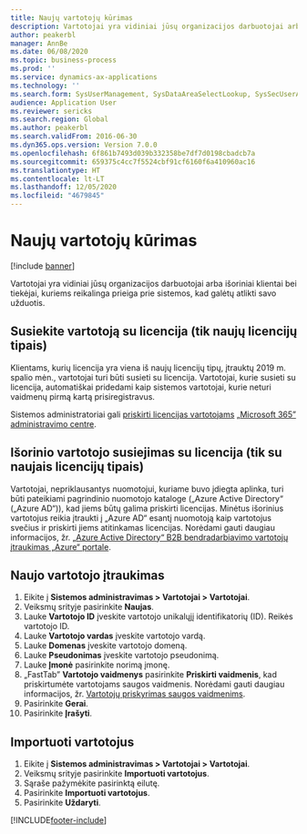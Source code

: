 ```yaml
---
title: Naujų vartotojų kūrimas
description: Vartotojai yra vidiniai jūsų organizacijos darbuotojai arba išoriniai klientai bei tiekėjai, kuriems reikalinga prieiga prie sistemos, kad galėtų atlikti savo užduotis.
author: peakerbl
manager: AnnBe
ms.date: 06/08/2020
ms.topic: business-process
ms.prod: ''
ms.service: dynamics-ax-applications
ms.technology: ''
ms.search.form: SysUserManagement, SysDataAreaSelectLookup, SysSecUserAddRoles, SysUserMSODSUserImport
audience: Application User
ms.reviewer: sericks
ms.search.region: Global
ms.author: peakerbl
ms.search.validFrom: 2016-06-30
ms.dyn365.ops.version: Version 7.0.0
ms.openlocfilehash: 6f861b7493d039b332358be7df7d0198cbadcb7a
ms.sourcegitcommit: 659375c4cc7f5524cbf91cf6160f6a410960ac16
ms.translationtype: HT
ms.contentlocale: lt-LT
ms.lasthandoff: 12/05/2020
ms.locfileid: "4679845"
---
```

# <a name="create-new-users"></a>Naujų vartotojų kūrimas

[!include [banner](../../includes/banner.md)]

Vartotojai yra vidiniai jūsų organizacijos darbuotojai arba išoriniai klientai bei tiekėjai, kuriems reikalinga prieiga prie sistemos, kad galėtų atlikti savo užduotis.

## <a name="associate-a-user-with-a-license-new-license-types-only"></a>Susiekite vartotoją su licencija (tik naujų licencijų tipais)
Klientams, kurių licencija yra viena iš naujų licencijų tipų, įtrauktų 2019 m. spalio mėn., vartotojai turi būti susieti su licencija. Vartotojai, kurie susieti su licencija, automatiškai pridedami kaip sistemos vartotojai, kurie neturi vaidmenų pirmą kartą prisiregistravus.

Sistemos administratoriai gali [priskirti licencijas vartotojams](https://docs.microsoft.com/office365/admin/subscriptions-and-billing/assign-licenses-to-users?view=o365-worldwide) [„Microsoft 365” administravimo centre](https://docs.microsoft.com/office365/admin/admin-overview/about-the-admin-center?view=o365-worldwide).

## <a name="associate-an-external-user-with-a-license-new-license-types-only"></a>Išorinio vartotojo susiejimas su licencija (tik su naujais licencijų tipais)
Vartotojai, nepriklausantys nuomotojui, kuriame buvo įdiegta aplinka, turi būti pateikiami pagrindinio nuomotojo kataloge („Azure Active Directory“ („Azure AD“)), kad jiems būtų galima priskirti licencijas. Minėtus išorinius vartotojus reikia įtraukti į „Azure AD“ esantį nuomotoją kaip vartotojus svečius ir priskirti jiems atitinkamas licencijas. Norėdami gauti daugiau informacijos, žr. [„Azure Active Directory“ B2B bendradarbiavimo vartotojų įtraukimas „Azure“ portale](https://docs.microsoft.com/azure/active-directory/b2b/add-users-administrator).

## <a name="add-a-new-user"></a>Naujo vartotojo įtraukimas
1. Eikite į **Sistemos administravimas \> Vartotojai \> Vartotojai**.
2. Veiksmų srityje pasirinkite **Naujas**.
3. Lauke **Vartotojo ID** įveskite vartotojo unikalųjį identifikatorių (ID). Reikės vartotojo ID.  
4. Lauke **Vartotojo vardas** įveskite vartotojo vardą.  
5. Lauke **Domenas** įveskite vartotojo domeną.  
6. Lauke **Pseudonimas** įveskite vartotojo pseudonimą.  
7. Lauke **Įmonė** pasirinkite norimą įmonę. 
8. „FastTab” **Vartotojo vaidmenys** pasirinkite **Priskirti vaidmenis**, kad priskirtumėte vartotojams saugos vaidmenis. Norėdami gauti daugiau informacijos, žr. [Vartotojų priskyrimas saugos vaidmenims](assign-users-security-roles.md).
9. Pasirinkite **Gerai**.
10. Pasirinkite **Įrašyti**.

## <a name="import-users"></a>Importuoti vartotojus
1. Eikite į **Sistemos administravimas \> Vartotojai \> Vartotojai**.
2. Veiksmų srityje pasirinkite **Importuoti vartotojus**.
3. Sąraše pažymėkite pasirinktą eilutę.
4. Pasirinkite **Importuoti vartotojus**.
5. Pasirinkite **Uždaryti**.



[!INCLUDE[footer-include](../../../../includes/footer-banner.md)]